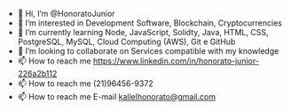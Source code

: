 - 👋 Hi, I’m @HonoratoJunior
- 👀 I’m interested in Development Software, Blockchain, Cryptocurrencies
- 🌱 I’m currently learning Node, JavaScript, Solidty, Java, HTML, CSS, PostgreSQL, MySQL, Cloud Computing (AWS), Git e GitHub
- 💞️ I’m looking to collaborate on Services compatible with my knowledge
- 📫 How to reach me https://www.linkedin.com/in/honorato-junior-226a2b112
- 📫 How to reach me (21)96456-9372 
- 📫 How to reach me E-mail kallelhonorato@gmail.com
<!---
HonoratoJunior/HonoratoJunior is a ✨ special ✨ repository because its `README.md` (this file) appears on your GitHub profile.
You can click the Preview link to take a look at your changes.
--->
